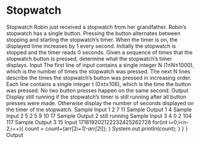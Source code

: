 # Stopwatch
Stopwatch Robin just received a stopwatch from her grandfather. Robin’s stopwatch has a single button. Pressing the button alternates between stopping and starting the stopwatch’s timer. When the timer is on, the displayed time increases by 1 every second.  Initially the stopwatch is stopped and the timer reads 0 seconds. Given a sequence of times that the stopwatch button is pressed, determine what the stopwatch’s timer displays.  Input The first line of input contains a single integer N (1≤N≤1000), which is the number of times the stopwatch was pressed.  The next N lines describe the times the stopwatch’s button was pressed in increasing order. Each line contains a single integer t (0≤t≤106), which is the time the button was pressed. No two button presses happen on the same second.  Output Display still running if the stopwatch’s timer is still running after all button presses were made. Otherwise display the number of seconds displayed on the timer of tne stopwatch.  Sample Input 1 2  7  11  Sample Output 1 4  Sample Input 2 5  2  5  9  10  17  Sample Output 2 still running  Sample Input 3 4  0  2  104  117  Sample Output 3 15   Input  171819202122232425262728             for(int i=0;i&lt;n-2;i++){                 count = count+(arr[2*i+1]-arr[2*i]);             }             System.out.println(count);         }      } }  Output
